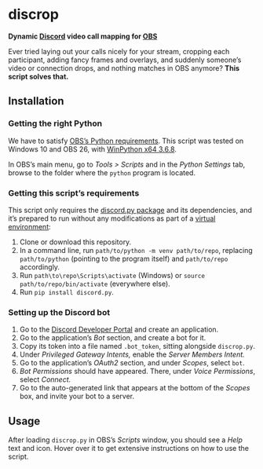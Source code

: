 discrop
=======

**Dynamic [Discord](https://discord.com) video call mapping for [OBS](https://obsproject.com)**

Ever tried laying out your calls nicely for your stream, cropping each participant, adding fancy frames and overlays, and suddenly someone’s video or connection drops, and nothing matches in OBS anymore? **This script solves that.**


Installation
------------

### Getting the right Python

We have to satisfy [OBS’s Python requirements](https://obsproject.com/docs/scripting.html). This script was tested on Windows 10 and OBS 26, with [WinPython x64 3.6.8](https://sourceforge.net/projects/winpython/files/WinPython_3.6/3.6.8.0/WinPython64-3.6.8.0Zero.exe).

In OBS’s main menu, go to _Tools > Scripts_ and in the _Python Settings_ tab, browse to the folder where the `python` program is located.

### Getting this script’s requirements

This script only requires the [discord.py package](https://pypi.org/project/discord.py) and its dependencies, and it’s prepared to run without any modifications as part of a [virtual environment](https://docs.python.org/3/tutorial/venv.html):

1. Clone or download this repository.
2. In a command line, run `path/to/python -m venv path/to/repo`, replacing `path/to/python` (pointing to the program itself) and `path/to/repo` accordingly.
3. Run `path\to\repo\Scripts\activate` (Windows) or `source path/to/repo/bin/activate` (everywhere else).
4. Run `pip install discord.py`.

### Setting up the Discord bot

1. Go to the [Discord Developer Portal](https://discord.com/developers/applications) and create an application.
2. Go to the application’s _Bot_ section, and create a bot for it.
3. Copy its token into a file named `.bot_token`, sitting alongside `discrop.py`.
4. Under _Privileged Gateway Intents,_ enable the _Server Members Intent._
5. Go to the application’s _OAuth2_ section, and under _Scopes_, select `bot`.
6. _Bot Permissions_ should have appeared. There, under _Voice Permissions_, select _Connect._
7. Go to the auto-generated link that appears at the bottom of the _Scopes_ box, and invite your bot to a server.


Usage
-----

After loading `discrop.py` in OBS’s _Scripts_ window, you should see a _Help_ text and icon. Hover over it to get extensive instructions on how to use the script.
